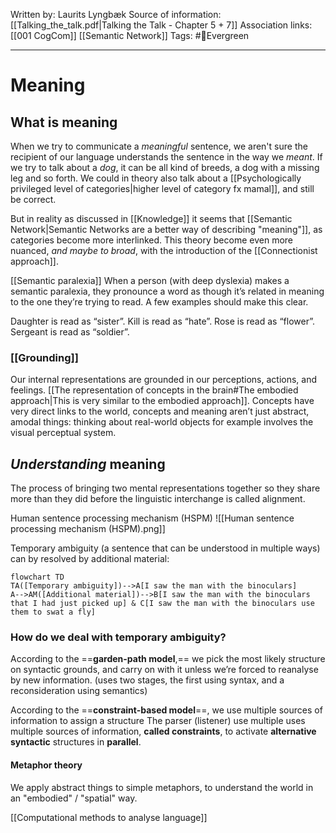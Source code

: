 Written by: Laurits Lyngbæk
Source of information:[[Talking_the_talk.pdf|Talking the Talk - Chapter 5 + 7]]
Association links: [[001 CogCom]] [[Semantic Network]]
Tags: #🌲Evergreen 
___
# Meaning
## What is meaning
When we try to communicate a *meaningful* sentence, we aren't sure the recipient of our language understands the sentence in the way we *meant*. 
If we try to talk about a *dog*, it can be all kind of breeds, a dog with a missing leg and so forth. We could in theory also talk about a [[Psychologically privileged level of categories|higher level of category fx mamal]], and still be correct.


But in reality as discussed in [[Knowledge]] it seems that [[Semantic Network|Semantic Networks are a better way of describing "meaning"]], as categories become more interlinked. This theory become even more nuanced, *and maybe to broad*, with the introduction of the [[Connectionist approach]]. 


[[Semantic paralexia]]
When a person (with deep dyslexia) makes a semantic paralexia, they pronounce a word as though it’s related in meaning to the one they’re trying to read. A few examples should make this clear.

Daughter is read as “sister”. 
Kill is read as “hate”. 
Rose is read as “flower”. 
Sergeant is read as “soldier”.


### [[Grounding]]
Our internal representations are grounded in our perceptions, actions, and feelings. [[The representation of concepts in the brain#The embodied approach|This is very similar to the embodied approach]]. Concepts have very direct links to the world, concepts and meaning aren’t just abstract, amodal things: thinking about real-world objects for example involves the visual perceptual system.

## *Understanding* meaning
The process of bringing two mental representations together so they share more than they did before the linguistic interchange is called alignment.

Human sentence processing mechanism (HSPM)
![[Human sentence processing mechanism (HSPM).png]]

Temporary ambiguity (a sentence that can be understood in multiple ways) can by resolved by additional material:
```mermaid
flowchart TD
TA([Temporary ambiguity])-->A[I saw the man with the binoculars]
A-->AM([Additional material])-->B[I saw the man with the binoculars that I had just picked up] & C[I saw the man with the binoculars use them to swat a fly]
```

### How do we deal with temporary ambiguity?
According to the ==**garden-path model**,== we pick the most likely structure on syntactic grounds, and carry on with it unless we’re forced to reanalyse by  new information. (uses two stages, the first using syntax, and a reconsideration using semantics)

According to the ==**constraint-based model**==, we use multiple sources of information to assign a structure The parser (listener) use multiple uses multiple sources of information, **called constraints**, to activate **alternative syntactic** structures in **parallel**.






#### Metaphor theory
We apply abstract things to simple metaphors, to understand the world in an "embodied" / "spatial" way.

[[Computational methods to analyse language]]
